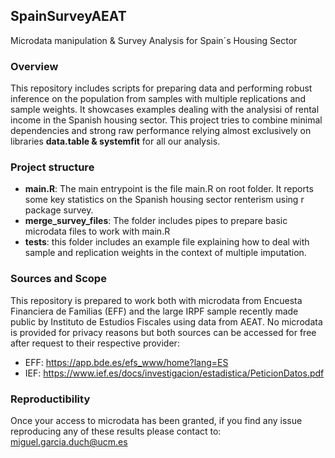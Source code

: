 ## SpainSurveyAEAT
Microdata manipulation &amp; Survey Analysis for Spain´s Housing Sector

### Overview
This repository includes scripts for preparing data and performing robust inference on the population from samples with multiple replications and sample weights. It showcases examples dealing with the analysisi of rental income in the Spanish housing sector.  This project tries to combine minimal dependencies and strong raw performance relying almost exclusively on libraries **data.table & systemfit** for all our analysis.


### Project structure
- **main.R**: The main entrypoint is the file main.R on root folder. It reports some key statistics on the Spanish housing sector renterism using r package survey.
- **merge_survey_files**: The folder includes pipes to prepare basic microdata files to work with main.R 
- **tests**: this folder includes an example file explaining how to deal with sample and replication weights in the context of multiple imputation.

### Sources and Scope
This repository is prepared to work both with microdata from Encuesta Financiera de Familias (EFF) and the large IRPF sample recently made public by Instituto de Estudios Fiscales using data from AEAT.
No microdata is provided for privacy reasons but both sources can be accessed for free after request to their respective provider:
 - EFF: https://app.bde.es/efs_www/home?lang=ES
 - IEF: https://www.ief.es/docs/investigacion/estadistica/PeticionDatos.pdf

### Reproductibility
Once your access to microdata has been granted, if you find any issue reproducing any of these results please contact to: miguel.garcia.duch@ucm.es

